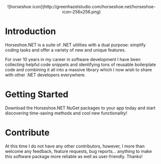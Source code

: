 <div style="text-align:center;">
![horseshoe icon](http://greenhazelstudio.com/horseshoe.net/horseshoe-icon-256x256.png)
</div>

# Introduction 
Horseshoe.NET is a suite of .NET utilities with a dual purpose: simplify coding tasks and offer a variety of new and unique features.  

For over 10 years in my career in software development I have been collecting helpful code snippets and identifying tons of reusable boilerplate code and combining it all into a massive library which I now wish to share with other .NET developers everywhere.

# Getting Started
Download the Horseshoe.NET NuGet packages to your app today and start discovering time-saving methods and cool new functionality!

# Contribute
At this time I do not have any other contributors, however, I more than welcome any feedback, feature requests, bug reports... anything to make this software package more reliable as well as user-friendly.  Thanks!
